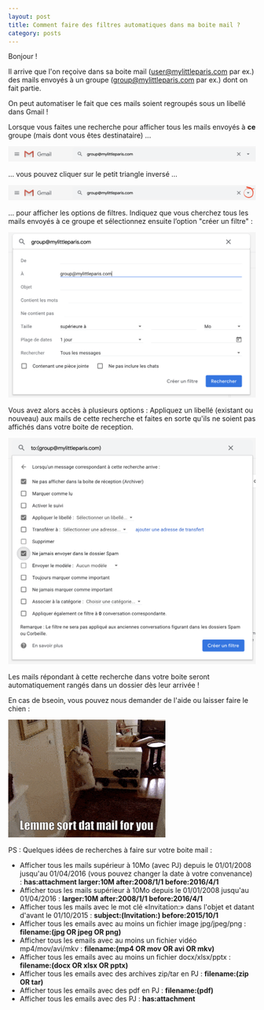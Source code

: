 ```yaml
---
layout: post
title: Comment faire des filtres automatiques dans ma boite mail ?
category: posts
---
```


Bonjour !

Il arrive que l'on reçoive dans sa boite mail (user@mylittleparis.com par ex.) des mails envoyés à un groupe (group@mylittleparis.com par ex.) dont on fait partie.

On peut automatiser le fait que ces mails soient regroupés sous un libellé dans Gmail !

Lorsque vous faites une recherche pour afficher tous les mails envoyés à **ce** groupe (mais dont vous êtes destinataire) ...

![filter](/images/filter.png)


... vous pouvez cliquer sur le petit triangle inversé  …

![filter-options](/images/filter-options.png)


… pour afficher les options de filtres. 
Indiquez que vous cherchez tous les mails envoyés à ce groupe et sélectionnez ensuite l’option "créer un filtre" :

![filter-options2](/images/filter-options2.png)

Vous avez alors accès à plusieurs options : 
Appliquez un libellé (existant ou nouveau) aux mails de cette recherche et faites en sorte qu'ils ne soient pas affichés dans votre boite de reception.

![filter-options3](/images/filter-options3.png)

Les mails répondant à cette recherche dans votre boite seront automatiquement rangés dans un dossier dès leur arrivée !

En cas de bseoin, vous pouvez nous demander de l'aide ou laisser faire le chien :

![dog](/images/dog.gif)


PS : Quelques idées de recherches à faire sur votre boite mail :

- Afficher tous les mails supérieur à 10Mo (avec PJ) depuis le 01/01/2008 jusqu'au 01/04/2016 (vous pouvez changer la date à votre convenance) : **has:attachment larger:10M after:2008/1/1 before:2016/4/1**
- Afficher tous les mails supérieur à 10Mo depuis le 01/01/2008 jusqu'au 01/04/2016 : **larger:10M after:2008/1/1 before:2016/4/1**
- Afficher tous les mails avec le mot clé «Invitation:» dans l'objet et datant d'avant le 01/10/2015 : **subject:(Invitation:) before:2015/10/1**
- Afficher tous les emails avec au moins un fichier image jpg/jpeg/png : **filename:(jpg OR jpeg OR png)**
- Afficher tous les emails avec au moins un fichier vidéo mp4/mov/avi/mkv : **filename:(mp4 OR mov OR avi OR mkv)**
- Afficher tous les emails avec au moins un fichier docx/xlsx/pptx : **filename:(docx OR xlsx OR pptx)**
- Afficher tous les emails avec des archives zip/tar en PJ : **filename:(zip OR tar)**
- Afficher tous les emails avec des pdf en PJ : **filename:(pdf)**
- Afficher tous les emails avec des PJ : **has:attachment**

